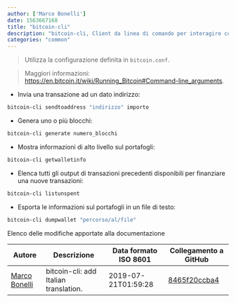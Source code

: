 ```yaml
---
author: ['Marco Bonelli']
date: 1563667168
title: "bitcoin-cli"
description: "bitcoin-cli, Client da linea di comando per interagire con il demone Bitcoin tramite chiamate RPC."
categories: "common"
---
```

> Utilizza la configurazione definita in `bitcoin.conf`.

> Maggiori informazioni: <https://en.bitcoin.it/wiki/Running_Bitcoin#Command-line_arguments>.

- Invia una transazione ad un dato indirizzo:

```bash
bitcoin-cli sendtoaddress "indirizzo" importo
```

- Genera uno o più blocchi:

```bash
bitcoin-cli generate numero_blocchi
```

- Mostra informazioni di alto livello sul portafogli:

```bash
bitcoin-cli getwalletinfo
```

- Elenca tutti gli output di transazioni precedenti disponibili per finanziare una nuove transazioni:

```bash
bitcoin-cli listunspent
```

- Esporta le informazioni sul portafogli in un file di testo:

```bash
bitcoin-cli dumpwallet "percorso/al/file"
```
Elenco delle modifiche apportate alla documentazione


Autore | Descrizione | Data formato ISO 8601 | Collegamento a GitHub
------|-----|-----|-----
[Marco Bonelli](mailto:marco@mebeim.net) | bitcoin-cli: add Italian translation. | 2019-07-21T01:59:28 | [8465f20ccba4](https://github.com/tldr-pages/tldr/commit/8465f20ccba4970069812ac7f37ad33d6ca17642)

